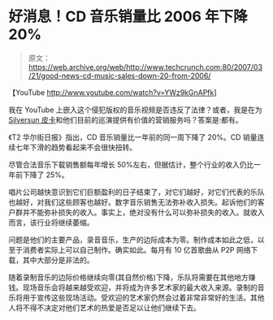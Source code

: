 # 好消息！CD 音乐销量比 2006 年下降 20% 

> 原文：<https://web.archive.org/web/http://www.techcrunch.com:80/2007/03/21/good-news-cd-music-sales-down-20-from-2006/>

【YouTube http://www.youtube.com/watch?v=YWz9kGnAPfk]

我在 YouTube 上嵌入这个侵犯版权的音乐视频是否违反了法律？或者，我是在为 [Silversun 皮卡](https://web.archive.org/web/20221219151356/http://www.silversunpickups.com/)和他们目前的巡演提供有价值的营销服务吗？答案是:都有。

《T2 华尔街日报》指出，CD 音乐销量比一年前的同一周下降了 20%。CD 销量连续七年下滑的趋势看起来不会很快扭转。

尽管合法音乐下载销售额每年增长 50%左右，但据估计，整个行业的收入仍比一年前下降了 25%。

唱片公司越快意识到它们巨额盈利的日子结束了，对它们越好，对它们代表的乐队也越好，对我们这些顾客也越好。数字音乐销售无法弥补收入损失。起诉他们的客户群并不能弥补损失的收入。事实上，绝对没有什么可以弥补损失的收入。就收入而言，该行业将继续萎缩。

问题是他们的主要产品，录音音乐，生产的边际成本为零。制作成本如此之低，以至于消费者实际上可以自己制作。确实如此。每月有 10 亿首歌曲从 P2P 网络下载，其中大部分是非法的。

随着录制音乐的边际价格继续向零(其自然价格)下降，乐队将需要在其他地方赚钱。现场音乐会将越来越受欢迎，并将成为许多艺术家的最大收入来源。录制的音乐将用于宣传这些现场活动。受欢迎的艺术家仍然会过着非常非常好的生活。其他人将不得不决定对他们艺术的热爱是否足以让他们继续下去。